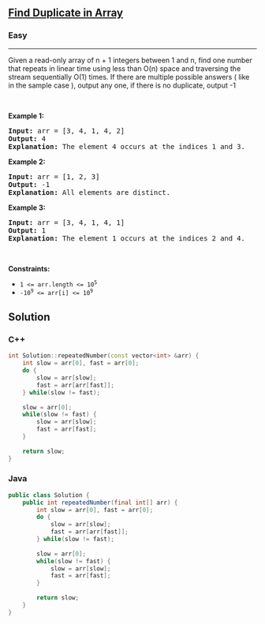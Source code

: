 <h2><a href="https://www.interviewbit.com/problems/find-duplicate-in-array/">Find Duplicate in Array</a></h2><h3>Easy</h3><hr>
<p>Given a read-only array of n + 1 integers between 1 and n, find one number that repeats in linear time using less than O(n) space and traversing the stream sequentially O(1) times.
If there are multiple possible answers ( like in the sample case ), output any one, if there is no duplicate, output -1</p>

<p>&nbsp;</p>
<p><strong class="example">Example 1:</strong></p>
<pre><strong>Input:</strong> arr = [3, 4, 1, 4, 2]
<strong>Output:</strong> 4
<strong>Explanation:</strong> The element 4 occurs at the indices 1 and 3.
</pre>


<p><strong class="example">Example 2:</strong></p>
<pre><strong>Input:</strong> arr = [1, 2, 3]
<strong>Output:</strong> -1
<strong>Explanation:</strong> All elements are distinct.
</pre>


<p><strong class="example">Example 3:</strong></p>
<pre><strong>Input:</strong> arr = [3, 4, 1, 4, 1]
<strong>Output:</strong> 1
<strong>Explanation:</strong> The element 1 occurs at the indices 2 and 4.
</pre>


<p>&nbsp;</p>
<p><strong>Constraints:</strong></p>

<ul>
	<li><code>1 &lt;= arr.length &lt;= 10<sup>5</sup></code></li>
	<li><code>-10<sup>9</sup> &lt;= arr[i] &lt;= 10<sup>9</sup></code></li>
</ul>

## Solution
### C++
```c++
int Solution::repeatedNumber(const vector<int> &arr) {
    int slow = arr[0], fast = arr[0];
    do {
        slow = arr[slow];
        fast = arr[arr[fast]];
    } while(slow != fast);
    
    slow = arr[0];
    while(slow != fast) {
        slow = arr[slow];
        fast = arr[fast];
    }
    
    return slow;
}
```

### Java
```java
public class Solution {
    public int repeatedNumber(final int[] arr) {
        int slow = arr[0], fast = arr[0];
        do {
            slow = arr[slow];
            fast = arr[arr[fast]];
        } while(slow != fast);
        
        slow = arr[0];
        while(slow != fast) {
            slow = arr[slow];
            fast = arr[fast];
        }
        
        return slow;
    }
}
```